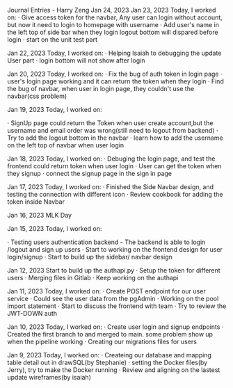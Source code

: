 Journal Entries - Harry Zeng
Jan 24, 2023
Jan 23, 2023
Today, I worked on:
· Give access token for the navbar, Any user can login without account, but now it need to login to homepage with username
· Add user's name in the left top of side bar when they login
logout bottom will dispared before login
· start on the unit test part


Jan 22, 2023
Today, I worked on:
· Helping Isaiah to debugging the update User part
· login bottom will not show after login


Jan 20, 2023
Today, I worked on:
· Fix the bug of auth token in login page
· user's login page working and it can return the token when they login
· Find the bug of navbar, when user in login page, they couldn't use the navbar(css problem)




Jan 19, 2023
Today, I worked on:

· SignUp page could return the Token when user create account,but the username and email order was wrong(still need to logout from backend)
· Try to add the logout bottom in the navbar
· learn how to add the username on the left top of navbar when user login


Jan 18, 2023
Today, I worked on:
· Debuging the login page, and test the frontend could return token when user login
· User can get the token when they signup
· connect the signup page in the sign in page

Jan 17, 2023
Today, I worked on:
· Finished the Side Navbar design, and testing the connection with different icon
· Review cookbook for adding the token inside Navbar

Jan 16, 2023
MLK Day

Jan 15, 2023
Today, I worked on:

· Testing users authentication backend - The backend is able to login /logout and sign up users
· Start to working on the frontend design for user login/signup
· Start to build up the sidebar/ navbar design

Jan 12, 2023
Start to build up the authapi.py
· Setup the token for different users
· Merging files in Gitlab
· Keep working on the authapi



Jan 11, 2023
Today, I worked on:
· Create POST endpoint for our user service
· Could see the user data from the pgAdmin
· Working on the pool import statement
· Start to discuss the frontend with team
· Try to review the JWT-DOWN auth


Jan 10, 2023
Today, I worked on:
· Create user login and signup endpoints
· Created the first branch to and merged to main. some problem show up when the pipeline working
· Creating our migrations files for users



Jan 9, 2023
Today, I worked on:
· Createing our database and mapping table detail out in drawSQL(by Stephanie)
· setting the Docker files(by Jerry), try to make the Docker running
· Review and aligning on the lastest update wireframes(by isaiah)
